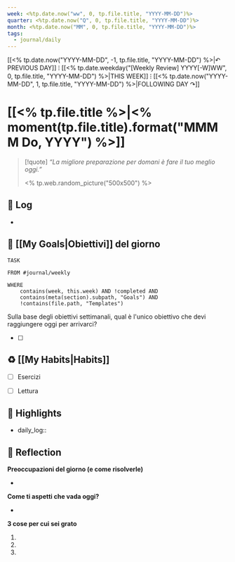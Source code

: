 ```yaml
---
week: <%tp.date.now("ww", 0, tp.file.title, "YYYY-MM-DD")%>
quarter: <%tp.date.now("Q", 0, tp.file.title, "YYYY-MM-DD")%>
month: <%tp.date.now("MM", 0, tp.file.title, "YYYY-MM-DD")%>
tags:
  - journal/daily
---
```

[[<% tp.date.now("YYYY-MM-DD", -1, tp.file.title, "YYYY-MM-DD") %>|↶ PREVIOUS DAY]] ⁝ [[<% tp.date.weekday("[Weekly Review] YYYY[-W]WW", 0, tp.file.title, "YYYY-MM-DD") %>|THIS WEEK]] ⁝ [[<% tp.date.now("YYYY-MM-DD", 1, tp.file.title, "YYYY-MM-DD") %>|FOLLOWING DAY ↷]]

# [[<% tp.file.title %>|<% moment(tp.file.title).format("MMMM Do, YYYY") %>]]

> [!quote]
> _“La migliore preparazione per domani è fare il tuo meglio oggi.”_  
> 
> <% tp.web.random_picture("500x500") %>


## 📝 Log

- 

## 🎯 [[My Goals|Obiettivi]] del giorno

```dataview
TASK

FROM #journal/weekly 

WHERE 
	contains(week, this.week) AND !completed AND
	contains(meta(section).subpath, "Goals") AND
	!contains(file.path, "Templates")

```

Sulla base degli obiettivi settimanali, qual è l'unico obiettivo che devi raggiungere oggi per arrivarci?

- [ ] 


## ♻ [[My Habits|Habits]]

- [ ] Esercizi
- [ ] Lettura


## 🌟 Highlights 

- daily_log:: 




## 🤔 Reflection 

**Preoccupazioni del giorno (e come risolverle)**

- 

**Come ti aspetti che vada oggi?**

- 

**3 cose per cui sei grato**

 1. 
 2. 
 3. 

